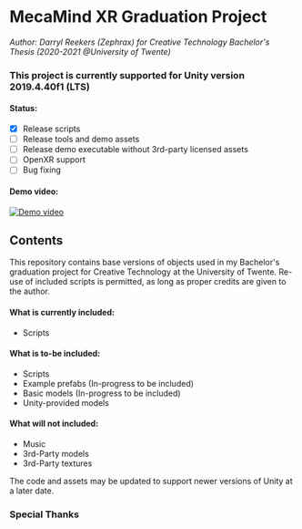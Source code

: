 # MecaMind XR Graduation Project 
<i>Author: Darryl Reekers (Zephrax) for Creative Technology Bachelor's Thesis (2020-2021 @University of Twente)</i>
<h3>This project is currently supported for Unity version 2019.4.40f1 (LTS)</h3>


<h4>Status:</h4>

- [X] Release scripts
- [ ] Release tools and demo assets
- [ ] Release demo executable without 3rd-party licensed assets
- [ ] OpenXR support
- [ ] Bug fixing

<h4>Demo video:</h4>

[![Demo video](http://img.youtube.com/vi/bVlcKrRwZE8/0.jpg)](http://www.youtube.com/watch?v=bVlcKrRwZE8E "MecaMind XR Demo (Graduation Project Creative Technology Bsc)")

## Contents 
 This repository contains base versions of objects used in my Bachelor's graduation project for Creative Technology at the University of Twente.
 Re-use of included scripts is permitted, as long as proper credits are given to the author.
 
 <h4>What is currently included: </h4>
 <ul>
  <li>Scripts</li>
 </ul>
  <h4>What is to-be included: </h4>
 <ul>
  <li>Scripts</li>
  <li>Example prefabs (In-progress to be included)</li>
  <li>Basic models (In-progress to be included)</li> 
  <li>Unity-provided models</li>
 </ul>
 <h4>What will not included:</h4>
 <ul>
  <li>Music</li>
  <li>3rd-Party models</li>
  <li>3rd-Party textures</li>
 </ul>
 
 The code and assets may be updated to support newer versions of Unity at a later date.

### Special Thanks 
